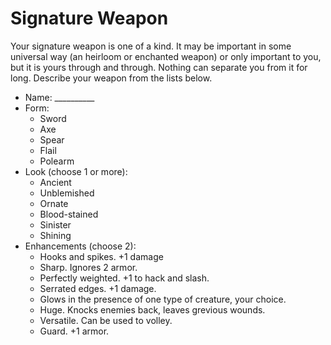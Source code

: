# Signature Weapon

Your signature weapon is one of a kind. It may be important in some universal
way (an heirloom or enchanted weapon) or only important to you, but it is yours
through and through. Nothing can separate you from it for long. Describe your
weapon from the lists below.

* Name: __________
* Form:
  * Sword
  * Axe
  * Spear
  * Flail
  * Polearm
* Look (choose 1 or more):
  * Ancient
  * Unblemished
  * Ornate
  * Blood-stained
  * Sinister
  * Shining
* Enhancements (choose 2):
  * Hooks and spikes. +1 damage
  * Sharp. Ignores 2 armor.
  * Perfectly weighted. +1 to hack and slash.
  * Serrated edges. +1 damage.
  * Glows in the presence of one type of creature, your choice.
  * Huge. Knocks enemies back, leaves grevious wounds.
  * Versatile. Can be used to volley.
  * Guard. +1 armor.